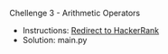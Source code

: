 Chellenge 3 - Arithmetic Operators

- Instructions: [Redirect to HackerRank](https://www.hackerrank.com/challenges/python-arithmetic-operators/problem?isFullScreen=true)
- Solution: main.py
